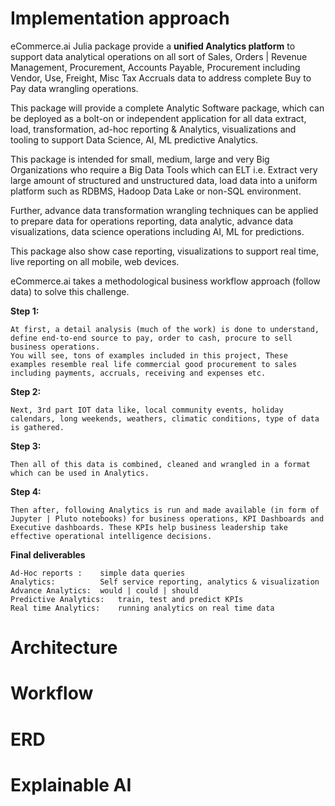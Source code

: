 # Implementation approach

eCommerce.ai Julia package provide a **unified Analytics platform** to support data analytical operations on all sort of Sales, Orders | Revenue  Management, Procurement, Accounts Payable, Procurement including Vendor, Use, Freight, Misc Tax Accruals data to address complete Buy to Pay data wrangling operations.

This package will provide a complete Analytic Software package, which can be deployed as a bolt-on or independent application for all data extract, load, transformation, ad-hoc reporting & Analytics, visualizations and tooling to support Data Science, AI, ML predictive Analytics.

This package is intended for small, medium, large and very Big Organizations who require a Big Data Tools which can ELT i.e. Extract very large amount of structured and unstructured data, load data into a uniform platform such as RDBMS, Hadoop Data Lake or non-SQL environment.

Further, advance data transformation wrangling techniques can be applied to prepare data for operations reporting, data analytic, advance data visualizations, data science operations including AI, ML for predictions.

This package also show case reporting, visualizations to support real time, live reporting on all mobile, web devices. 

eCommerce.ai takes a methodological business workflow approach (follow data) to solve this challenge.

**Step 1:**
    
    At first, a detail analysis (much of the work) is done to understand, define end-to-end source to pay, order to cash, procure to sell business operations.
    You will see, tons of examples included in this project, These examples resemble real life commercial good procurement to sales including payments, accruals, receiving and expenses etc.

**Step 2:**
    
    Next, 3rd part IOT data like, local community events, holiday calendars, long weekends, weathers, climatic conditions, type of data is gathered.

**Step 3:**
    
    Then all of this data is combined, cleaned and wrangled in a format which can be used in Analytics.

**Step 4:**
    
    Then after, following Analytics is run and made available (in form of Jupyter | Pluto notebooks) for business operations, KPI Dashboards and Executive dashboards. These KPIs help business leadership take effective operational intelligence decisions.

**Final deliverables**
    
    Ad-Hoc reports :    simple data queries
    Analytics:          Self service reporting, analytics & visualization
    Advance Analytics:  would | could | should
    Predictive Analytics:   train, test and predict KPIs
    Real time Analytics:    running analytics on real time data

# Architecture

# Workflow

# ERD

# Explainable AI